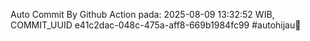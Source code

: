 Auto Commit By Github Action pada: 2025-08-09 13:32:52 WIB, COMMIT_UUID e41c2dac-048c-475a-aff8-669b1984fc99 #autohijau🗿
